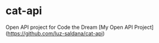 # cat-api
Open API project for Code the Dream 
[My Open API Project] (https://github.com/luz-saldana/cat-api)